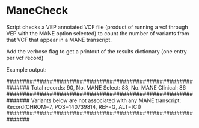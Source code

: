 # ManeCheck

Script checks a VEP annotated VCF file (product of running a vcf through VEP with the MANE option selected) to count the number of variants from that VCF that appear in a MANE transcript.

Add the verbose flag to get a printout of the results dictionary (one entry per vcf record)



Example output:

###############################################################
Total records: 90, No. MANE Select: 88, No. MANE Clinical: 86
###############################################################
Variants below are not associated with any MANE transcript:
Record(CHROM=7, POS=140739814, REF=G, ALT=[C])
###############################################################